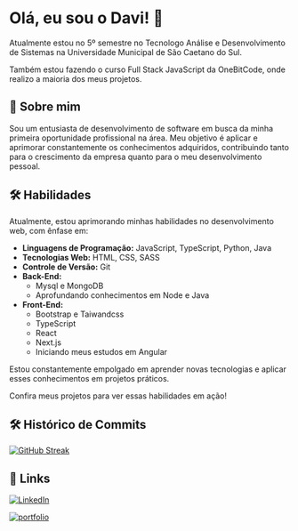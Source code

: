 # Olá, eu sou o Davi! 👋
Atualmente estou no 5º semestre no Tecnologo Análise e Desenvolvimento de Sistemas na Universidade Municipal de São Caetano do Sul.

Também estou fazendo o curso Full Stack JavaScript da OneBitCode, onde realizo a maioria dos meus projetos.

## 🚀 Sobre mim
Sou um entusiasta de desenvolvimento de software em busca da minha primeira oportunidade profissional na área. Meu objetivo é aplicar e aprimorar constantemente os conhecimentos adquiridos, contribuindo tanto para o crescimento da empresa quanto para o meu desenvolvimento pessoal.

## 🛠 Habilidades
Atualmente, estou aprimorando minhas habilidades no desenvolvimento web, com ênfase em:

- **Linguagens de Programação:** JavaScript, TypeScript, Python, Java
- **Tecnologias Web:** HTML, CSS, SASS
- **Controle de Versão:** Git
- **Back-End:**
    - Mysql e MongoDB
    - Aprofundando conhecimentos em Node e Java
- **Front-End:**
    - Bootstrap e Taiwandcss
    - TypeScript
    - React
    - Next.js
    - Iniciando meus estudos em Angular


Estou constantemente empolgado em aprender novas tecnologias e aplicar esses conhecimentos em projetos práticos.

Confira meus projetos para ver essas habilidades em ação!

## 🛠 Histórico de Commits

[![GitHub Streak](https://streak-stats.demolab.com?user=Davisimao&theme=dark&locale=pt_BR&fire=EB0000&ring=EB5C1D)](https://git.io/streak-stats)



## 🔗 Links
[![LinkedIn](https://img.shields.io/badge/linkedin-0A66C2?style=for-the-badge&logo=linkedin&logoColor=white)](https://www.linkedin.com/in/davisanchessimão/)

[![portfolio](https://img.shields.io/badge/my_portfolio-000?style=for-the-badge&logo=ko-fi&logoColor=white)](https://davisimao-dev.vercel.app/)

